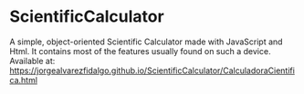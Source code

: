 # ScientificCalculator
A simple, object-oriented Scientific Calculator made with JavaScript and Html. It contains most of the features usually found on such a device.
Available at:
https://jorgealvarezfidalgo.github.io/ScientificCalculator/CalculadoraCientifica.html
